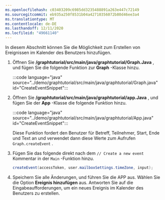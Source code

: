 ```yaml
---
ms.openlocfilehash: c03403209c6985dd3235488891a263e447c72149
ms.sourcegitcommit: eb935a250f8531b04a42710356072b80d46ee3a4
ms.translationtype: MT
ms.contentlocale: de-DE
ms.lasthandoff: 12/11/2020
ms.locfileid: "49661140"
---
```

<!-- markdownlint-disable MD002 MD041 -->

In diesem Abschnitt können Sie die Möglichkeit zum Erstellen von Ereignissen im Kalender des Benutzers hinzufügen.

1. Öffnen Sie **/graphtutorial/src/main/java/graphtutorial/Graph.Java** , und fügen Sie die folgende Funktion zur **Graph** -Klasse hinzu.

    :::code language="java" source="../demo/graphtutorial/src/main/java/graphtutorial/Graph.java" id="CreateEventSnippet":::

1. Öffnen Sie **/graphtutorial/src/main/java/graphtutorial/app.Java** , und fügen Sie der **App** -Klasse die folgende Funktion hinzu.

    :::code language="java" source="../demo/graphtutorial/src/main/java/graphtutorial/App.java" id="CreateEventSnippet":::

    Diese Funktion fordert den Benutzer für Betreff, Teilnehmer, Start, Ende und Text an und verwendet dann diese Werte zum Aufrufen `Graph.createEvent` .

1. Fügen Sie das folgende direkt nach dem `// Create a new event` Kommentar in der `Main` -Funktion hinzu.

    ```java
    createEvent(accessToken, user.mailboxSettings.timeZone, input);
    ```

1. Speichern Sie alle Änderungen, und führen Sie die APP aus. Wählen Sie die Option **Ereignis hinzufügen** aus. Antworten Sie auf die Eingabeaufforderungen, um ein neues Ereignis im Kalender des Benutzers zu erstellen.
